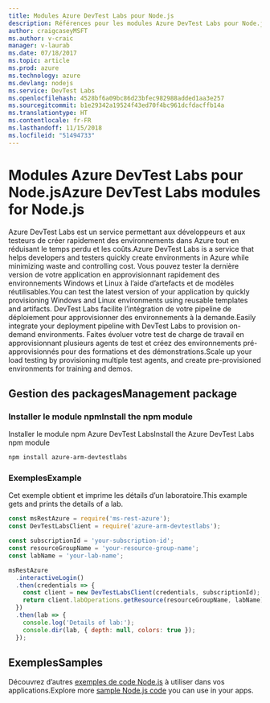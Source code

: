 ```yaml
---
title: Modules Azure DevTest Labs pour Node.js
description: Références pour les modules Azure DevTest Labs pour Node.js
author: craigcaseyMSFT
ms.author: v-craic
manager: v-laurab
ms.date: 07/18/2017
ms.topic: article
ms.prod: azure
ms.technology: azure
ms.devlang: nodejs
ms.service: DevTest Labs
ms.openlocfilehash: 4528bf6a09bc86d23bfec982988added1aa3e257
ms.sourcegitcommit: b1e29342a19524f43ed70f4bc961dcfdacffb14a
ms.translationtype: HT
ms.contentlocale: fr-FR
ms.lasthandoff: 11/15/2018
ms.locfileid: "51494733"
---
```

# <a name="azure-devtest-labs-modules-for-nodejs"></a><span data-ttu-id="07e40-103">Modules Azure DevTest Labs pour Node.js</span><span class="sxs-lookup"><span data-stu-id="07e40-103">Azure DevTest Labs modules for Node.js</span></span>

<span data-ttu-id="07e40-104">Azure DevTest Labs est un service permettant aux développeurs et aux testeurs de créer rapidement des environnements dans Azure tout en réduisant le temps perdu et les coûts.</span><span class="sxs-lookup"><span data-stu-id="07e40-104">Azure DevTest Labs is a service that helps developers and testers quickly create environments in Azure while minimizing waste and controlling cost.</span></span> <span data-ttu-id="07e40-105">Vous pouvez tester la dernière version de votre application en approvisionnant rapidement des environnements Windows et Linux à l’aide d’artefacts et de modèles réutilisables.</span><span class="sxs-lookup"><span data-stu-id="07e40-105">You can test the latest version of your application by quickly provisioning Windows and Linux environments using reusable templates and artifacts.</span></span> <span data-ttu-id="07e40-106">DevTest Labs facilite l’intégration de votre pipeline de déploiement pour approvisionner des environnements à la demande.</span><span class="sxs-lookup"><span data-stu-id="07e40-106">Easily integrate your deployment pipeline with DevTest Labs to provision on-demand environments.</span></span> <span data-ttu-id="07e40-107">Faites évoluer votre test de charge de travail en approvisionnant plusieurs agents de test et créez des environnements pré-approvisionnés pour des formations et des démonstrations.</span><span class="sxs-lookup"><span data-stu-id="07e40-107">Scale up your load testing by provisioning multiple test agents, and create pre-provisioned environments for training and demos.</span></span>

## <a name="management-package"></a><span data-ttu-id="07e40-108">Gestion des packages</span><span class="sxs-lookup"><span data-stu-id="07e40-108">Management package</span></span>

### <a name="install-the-npm-module"></a><span data-ttu-id="07e40-109">Installer le module npm</span><span class="sxs-lookup"><span data-stu-id="07e40-109">Install the npm module</span></span>

<span data-ttu-id="07e40-110">Installer le module npm Azure DevTest Labs</span><span class="sxs-lookup"><span data-stu-id="07e40-110">Install the Azure DevTest Labs npm module</span></span>

```bash
npm install azure-arm-devtestlabs
```

### <a name="example"></a><span data-ttu-id="07e40-111">Exemples</span><span class="sxs-lookup"><span data-stu-id="07e40-111">Example</span></span>

<span data-ttu-id="07e40-112">Cet exemple obtient et imprime les détails d’un laboratoire.</span><span class="sxs-lookup"><span data-stu-id="07e40-112">This example gets and prints the details of a lab.</span></span>

```javascript
const msRestAzure = require('ms-rest-azure');
const DevTestLabsClient = require('azure-arm-devtestlabs');

const subscriptionId = 'your-subscription-id';
const resourceGroupName = 'your-resource-group-name';
const labName = 'your-lab-name';

msRestAzure
  .interactiveLogin()
  .then(credentials => {
    const client = new DevTestLabsClient(credentials, subscriptionId);
    return client.labOperations.getResource(resourceGroupName, labName);
  })
  .then(lab => {
    console.log('Details of lab:');
    console.dir(lab, { depth: null, colors: true });
  });
```

## <a name="samples"></a><span data-ttu-id="07e40-113">Exemples</span><span class="sxs-lookup"><span data-stu-id="07e40-113">Samples</span></span>

<span data-ttu-id="07e40-114">Découvrez d’autres [exemples de code Node.js](https://azure.microsoft.com/resources/samples/?platform=nodejs) à utiliser dans vos applications.</span><span class="sxs-lookup"><span data-stu-id="07e40-114">Explore more [sample Node.js code](https://azure.microsoft.com/resources/samples/?platform=nodejs) you can use in your apps.</span></span>

